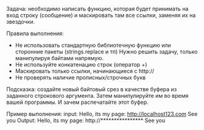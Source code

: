 Задача: необходимо написать функцию, которая будет принимать на вход строку (сообщение) и маскировать там все ссылки, заменяя их на звездочки.

Правила выполнения:
- Не использовать стандартную библиотечную функцию или сторонние пакеты (strings.replace и тп)
Нужно решить задачу, только манипулируя байтами напрямую.
- Не используйте конкатенацию строк (оператор +)
- Маскировать только ссылки, начинающиеся с http://
- Не проверять наличие прописных/строчных букв

Подсказка: создайте новый байтовый срез в качестве буфера из заданного строкового аргумента.
Затем манипулируйте им во время вашей программы.
И зачем распечатайте этот буфер.

Пример выполнения:
input: Hello, its my page: http://localhost123.com See you
Output: Hello, its my page: http://**************** See you